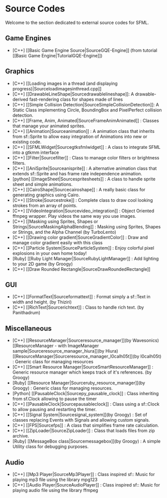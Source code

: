 # Source Codes

Welcome to the section dedicated to external source codes for SFML.

## Game Engines
* [C++] [[Basic Game Engine Source|SourceGQE-Engine]] (from tutorial [[Basic Game Engine|TutorialGQE-Engine]])

## Graphics
* [C++] [[Loading images in a thread (and displaying progress)|Sourceloadimagesinthread.cpp]]
* [C++] [[DrawableLineShape|Sourcedrawablelineshape]]: A drawable-derived fast-rendering class for shapes made of lines
* [C++] [[Simple Collision Detection|SourceSimpleCollisionDetection]]: A Static Class implementing Circle, BoundingBox and PixelPerfect collision detection.
* [C++] [[Frame, Anim, Animated|SourceFrameAnimAnimated]] : Classes that manage your animated sprites.
* [C++] [[Animation|Sourceanimation]] : A animation class that inherits from sf::Sprite to allow easy integration of Animations into new or existing code.
* [C++] [[SFMLWidget|Sourcegtksfmlwidget]] : A class to integrate SFML into a gtkmm interface
* [C++] [[Filter|Sourcefilter]] : Class to manage color filters or brightness filters.
* [C++] [[AniSprite|Sourceanisprite]] : A alternative animation class that extends sf::Sprite and has frame rate independence animation.
* [python] [[ImageSheet|Sourcespritesheets]] : A class to handle sprite sheet and simple animations.
* [C++] [[CairoShape|Sourcecairoshape]] : A really basic class for generating graphics using Cairo.
* [C++] [[Stroke|Sourcestroke]] : Complete class to draw cool looking strokes from an array of points.
* [C++] [[VideoIntegration|Sourcevideo_integration]] : Object Oriented ffmpeg wrapper. Play videos the same way you use images.
* [C++] [[Masking using Sprites, Shapes or Strings|SourceMaskingAlphaBlending]] : Masking using Sprites, Shapes or Strings, and the Alpha Channel (by TurboLento)
* [C++] [[Drawing color gradient|SourceGradientColor]] : Draw and manage color gradient easily with this class
* [C++] [[Particle System|SourceParticleSystem]] : Enjoy colorful pixel explosions in your own home today!
* [Ruby] [[Ruby Light Manager|SourceRubyLightManager]] : Add lighting to your 2D game (by Groogy)
* [C++] [[Draw Rounded Rectangle|SourceDrawRoundedRectangle]] 

## GUI
* [C++] [[FormatText|Sourceformattext]] : Format simply a sf::Text in width and height. (by Thiziri)
* [C++] [[RichText|Sourcerichtext]] : Class to handle rich text. (by Panithadrum)

## Miscellaneous
* [C++] [[ResourceManager|Sourceresource_manager]](by Wavesonics) [[ResourceManager - with ImageManager sample|Sourceresource_manager_hiura]](by Hiura) [[ResourceManager|Sourceresource_manager_l0calh05t]](by l0calh05t)  : Generic class for managing resources
* [C++] [[Smart Resource Manager|SourceSmartResourceManager]] : Generic resource manager which keeps track of it's references. (by Groogy)
* [Ruby] [[Resource Manager|Sourceruby_resource_manager]](by Groogy)  : Generic class for managing resources.
* [Python] [[PausableClock|Sourcepy_pausable_clock]] : Class inheriting from sf.Clock allowing to pause the timer
* [C++] [[PausableClock|Sourcepausableclock]] : Class using a sf::Clock to allow pausing and restarting the timer.
* [C++] [[Signal System|Sourcesignal_system]](by Groogy)  : Set of classes replacing Events with Signals and allowing custom signals.
* [C++] [[FPS|Sourcefps]] : A class that simplifies frame rate calculation.
* [C++] [[ZipLoader|SourceZipLoader]] : Class that loads files from zip archive.
* [Ruby] [[MessageBox class|Sourcemessagebox]](by Groogy)  : A simple Utility class for debugging purposes.

## Audio
* [C++] [[Mp3 Player|SourceMp3Player]] : Class inspired sf:: Music for playing mp3 file using the library mpg123
* [C++] [[Audio Player|SourceAudioPlayer]] : Class inspired sf:: Music for playing audio file using the library ffmpeg
